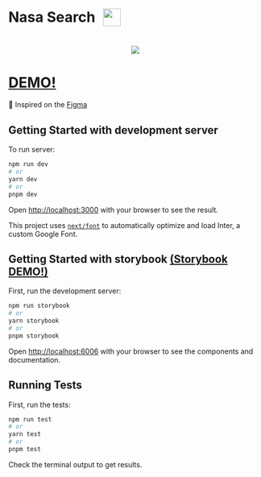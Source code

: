 
<h1 align="center" style="display:flex; gap:16px;">
    <span>Nasa Search</span>
    <img height="35px" href="https://github.com/MelisseCabral/nasa-search/assets/9977351/df1b0108-5d1f-4491-900b-e28f54297f1f" width="35px"src="https://github.com/MelisseCabral/nasa-search/assets/9977351/f85c6345-a04c-469a-9403-d610923cdd08"/>
</h1>

<h1 align="center">
    <img 
href="https://github.com/MelisseCabral/nasa-search/assets/9977351/df1b0108-5d1f-4491-900b-e28f54297f1f" 
src="https://github.com/MelisseCabral/nasa-search/assets/9977351/10de531f-d393-4053-9df7-a2598b73071d"/>
</h1>

# [DEMO!](https://nasa-search-codekeeper.vercel.app) 

🌴 Inspired on the [Figma](https://www.figma.com/community/file/1187809544925739392)


## Getting Started with development server

To run server:

```bash
npm run dev
# or
yarn dev
# or
pnpm dev
```

Open [http://localhost:3000](http://localhost:3000) with your browser to see the result.

This project uses [`next/font`](https://nextjs.org/docs/basic-features/font-optimization) to automatically optimize and load Inter, a custom Google Font.


## Getting Started with storybook [(Storybook DEMO!)](https://nasa-search-codekeeper.vercel.app)

First, run the development server:

```bash
npm run storybook
# or
yarn storybook
# or
pnpm storybook
```

Open [http://localhost:6006](http://localhost:6006) with your browser to see the components and documentation.

## Running Tests 

First, run the tests:

```bash
npm run test
# or
yarn test
# or
pnpm test
```

Check the terminal output to get results.

